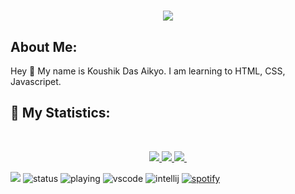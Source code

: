 <h1 align="center">
 <a href="https://git.io/typing-svg">
  <img src="https://readme-typing-svg.herokuapp.com?color=00f3ff&lines=%22Hello+there!+%F0%9F%91%8B%F0%9F%8F%BB%22;%22I'm+Koushik+Das+Aikyo!%22;%22Welcome+to+my+profile!%22"/>
 </a>
</h1>
<div align="conter">

## About Me:
Hey 👋 My name is Koushik Das Aikyo. I am learning to HTML, CSS, Javascripet.

## 🔖 My Statistics:
&nbsp;
<p align="center">
    <a href="https://github.com/KoushikDasAikyo/">
        <img src="https://github-readme-stats.vercel.app/api?username=KoushikDas14&hide=issues,prs&count_private=true&show_owner=true&show_icons=true&bg_color=0D1117&title_color=00F3FF&text_color=00F3FF&icon_color=00F3FF&hide_border=true/"/>
    </a>
    <a href="https://github.com/KoushikDasAikyo/">
        <img src="https://github-readme-stats.vercel.app/api/top-langs/?username=KoushikDas14&layout=compact&count_private=true&langs_count=8&card_width=445&bg_color=0D1117&title_color=00F3FF&text_color=00F3FF&icon_color=DB1CFF&hide_border=true/" />
    </a>
    <a href="https://github.com/KoushikDasAikyo/">
        <img src="https://github-readme-streak-stats.herokuapp.com?user=KoushikDasaikyo&hide_border=true&background=0D1117&currStreakLabel=00F3FF&sideLabels=00F3FF&currStreakNum=00F3FF&dates=00F3FF&sideNums=00F3FF&fire=00F3FF&ring=00F3FF&stroke=00F3FF)](https://git.io/streak-stats" />
    </a>
    <a href="https://open.spotify.com/user/fbrehnlhws68zbnc3bo1tz8w3">
        <img srv="https://novatorem-koushikdas14.vercel.app/api/spotify">
    </a>
</p>

![](https://komarev.com/ghpvc/?username=KoushikDas14&style=flat-square)
![status](https://dev.discordprofiles.me/badge/status/770887288464867338?style=flat-square)
![playing](https://dev.discordprofiles.me/badge/playing/770887288464867338?style=flat-square)
![vscode](https://dev.discordprofiles.me/badge/vscode/770887288464867338?style=flat-square)
![intellij](https://dev.discordprofiles.me/badge/intellij/770887288464867338?style=flat-square)
[![spotify](https://dev.discordprofiles.me/badge/spotify/770887288464867338?style=flat-square)](https://dev.discordprofiles.me/openspotify/770887288464867338?style=flat-square)

</div>
